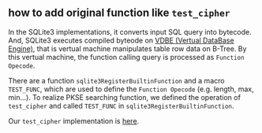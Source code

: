 ## how to add original function like `test_cipher`

In the SQLite3 implementations, it converts input SQL query into bytecode.
And, SQLite3 executes compiled byteode on [VDBE (Vertual DataBase Engine)](https://www.sqlite.org/opcode.html), that is vertual machine manipulates table row data on B-Tree.
By this vertual machine, the function calling query is processed as `Function Opecode`.

There are a function `sqlite3RegisterBuiltinFunction` and a macro `TEST_FUNC`, which are used to define the `Function Opecode` (e.g. length, max, min...).
To realize PKSE searching function, we defined the operation of `test_cipher` and called `TEST_FUNC` in `sqlite3RegisterBuiltinFunction`.

Our `test_cipher` implementation is [here](https://github.com/Sommelier-db/sommelier-db/blob/99def25b95f876a9efd82c85e1a7ac57007c6a5f/src/func.c#L2329).
